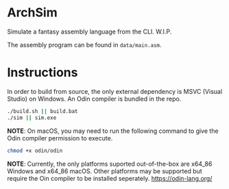# ArchSim
Simulate a fantasy assembly language from the CLI. W.I.P.

The assembly program can be found in `data/main.asm`.

# Instructions
In order to build from source, the only external dependency is MSVC (Visual Studio) on Windows. An Odin compiler is bundled in the repo.
```bash
./build.sh || build.bat
./sim || sim.exe
```

**NOTE**: On macOS, you may need to run the following command to give the Odin compiler permission to execute.
```bash
chmod +x odin/odin
```

**NOTE**: Currently, the only platforms suported out-of-the-box are x64_86 Windows and x64_86 macOS. Other platforms may be supported but require the Oin compiler to be installed seperately. https://odin-lang.org/
